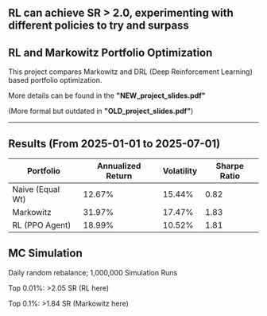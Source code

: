 ## RL can achieve SR > 2.0, experimenting with different policies to try and surpass

## RL and Markowitz Portfolio Optimization
This project compares Markowitz and DRL (Deep Reinforcement Learning) based portfolio optimization.

More details can be found in the **"NEW_project_slides.pdf"**

(More formal but outdated in **"OLD_project_slides.pdf"**)

---

## Results (From 2025-01-01 to 2025-07-01)

| Portfolio         | Annualized Return | Volatility | Sharpe Ratio |
|------------------|-------------------|------------|--------------|
| Naive (Equal Wt) | 12.67%            | 15.44%     | 0.82         |
| Markowitz        | 31.97%            | 17.47%     | 1.83         |
| RL (PPO Agent)   | 18.99%            | 10.52%     | 1.81         |

## MC Simulation

Daily random rebalance; 1,000,000 Simulation Runs

Top 0.01%: >2.05 SR (RL here)

Top 0.1%: >1.84 SR (Markowitz here)